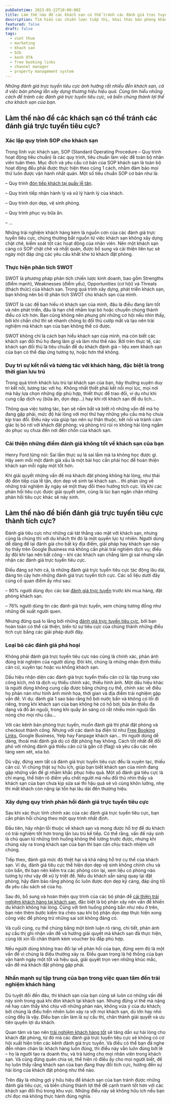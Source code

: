 ```yaml
---
pubDatetime: 2023-05-22T10:00:00Z
title: Làm thế nào để các khách sạn có thể tránh các đánh giá trực tuyến tiêu cực?
description: Tìm hiểu các chiến lược tiếp thị, khai thác bán phòng khách sạn hiệu quả trong chuỗi bài viết sau của nhavantuonglai để áp dụng và đem lại hiệu quả thiết thực cho giải pháp của bạn.
featured: false
draft: false
tags:
  - viet thue
  - marketing
  - khach san
  - b2b
  - kenh OTA
  - free booking links
  - channel manager
  - property management system
---
```


_Những đánh giá trực tuyến tiêu cực ảnh hưởng rất nhiều đến khách sạn, cả ở việc bán phòng lẫn xây dựng thương hiệu hiệu quả. Cùng tìm hiểu những cách để tránh các đánh giá trực tuyến tiêu cực, và biến chúng thành lợi thế cho khách sạn của bạn._

## Làm thế nào để các khách sạn có thể tránh các đánh giá trực tuyến tiêu cực?

### Xác lập quy trình SOP cho khách sạn

Trong lĩnh vực khách sạn, SOP (Standard Operating Procedure – Quy trình hoạt động tiêu chuẩn) là các quy trình, tiêu chuẩn làm việc để toàn bộ nhân viên tuân theo. Mục đích và yêu cầu cơ bản của SOP khách sạn là toàn bộ hoạt động đều phải được thực hiện theo cùng 1 cách, nhằm đảm bảo mọi thứ luôn được vận hành nhất quán. Một số tiêu chuẩn SOP cơ bản như là:

– Quy trình [đón tiếp khách tại quầy lễ tân](https://nhavantuonglai.com/posts/7-meo-cai-thien-hoat-dong-bo-phan-le-tan-khach-san).

– Quy trình tiếp nhận hành lý và xử lý hành lý của khách.

– Quy trình dọn dẹp, vệ sinh phòng.

– Quy trình phục vụ bữa ăn.

– …

Những trải nghiệm khách hàng kém là nguồn cơn của các đánh giá trực tuyến tiêu cực, chúng thường bắt nguồn từ việc khách sạn không xây dựng chặt chẽ, kiểm soát tốt các hoạt động của nhân viên. Nên một khách sạn càng có SOP chặt chẽ và nhất quán, được bổ sung và cải thiện liên tục sẽ ngày một đáp ứng các yêu cầu khắt khe từ khách đặt phòng.

### Thực hiện phân tích SWOT

SWOT là phương pháp phân tích chiến lược kinh doanh, bao gồm Strengths (điểm mạnh), Weaknesses (điểm yếu), Opportunities (cơ hội) và Threats (thách thức) của khách sạn. Trong quá trình xây dựng, phát triển khách sạn, bạn không nên bỏ lỡ phân tích SWOT cho khách sạn của mình.

SWOT là các để bạn hiểu rõ khách sạn của mình, đâu là điều đang làm tốt và nên phát triển, đâu là hạn chế nhằm loại bỏ hoặc chuyển chúng thành điều có ích hơn. Bạn cũng không nên phung phí những cơ hội nếu nhìn thấy, bởi khi chần chừ thì sẽ nhanh chóng bị đối thủ cướp mất và tạo nên trải nghiệm mà khách sạn của bạn không thể có được.

SWOT không chỉ là cách bạn hiểu khách sạn của mình, mà còn biết các khách sạn đối thủ họ đang làm gì và làm như thế nào. Bởi trên thực tế, các khách sạn đối thủ là tiêu chuẩn để du khách đánh giá – liệu xem khách sạn của bạn có thể đáp ứng tương tự, hoặc hơn thế không.

### Duy trì sự kết nối và tương tác với khách hàng, đặc biệt là trong thời gian lưu trú

Trong quá trình khách lưu trú tại khách sạn của bạn, hãy thường xuyên duy trì kết nối, tương tác với họ. Không nhất thiết phải kết nối mọi lúc, mọi nơi mà hãy lựa chọn những dịp phù hợp, thiết thực để trao đổi, ví dụ như khi cung cấp dịch vụ (bữa ăn, dọn dẹp…) hay khi rời khách sạn để du lịch…

Thông qua việc tương tác, bạn sẽ nắm bắt và biết rõ những vấn đề mà họ đang gặp phải, mức độ hài lòng với mọi thứ hay những yêu cầu mà họ chưa kịp trao đổi. Điều này vừa giúp tạo nên sự thân thuộc, kết nối và tránh cảm giác bị bỏ rơi với khách đặt phòng; và phòng trừ rủi ro không hài lòng ngầm do phục vụ chưa đến nơi đến chốn của khách sạn.

### Cải thiện những điểm đánh giá không tốt về khách sạn của bạn

Henry Ford từng nói: Sai lầm thực sự là sai lầm mà ta không học được gì. Hãy xem mỗi một đánh giá xấu là một bài học cần phải học để hoàn thiện khách sạn mỗi ngày một tốt hơn.

Khi giải quyết những vấn đề mà khách đặt phòng không hài lòng, như thái độ đón tiếp của lễ tân, dọn dẹp vệ sinh tại khách sạn… thì phản ứng về những trải nghiệm ấy ngày sẽ một thay đổi theo hướng tích cực. Và khi các phản hồi tiêu cực được giải quyết sớm, cũng là lúc bạn ngăn chặn những phản hồi tiêu cực khác sẽ nảy sinh.

## Làm thế nào để biến đánh giá trực tuyến tiêu cực thành tích cực?

Đánh giá tiêu cực như những cái tát thẳng vào mặt với khách sạn, nhưng cũng là chúng thì với du khách thì đó là một quyền lực tự nhiên. Người dùng dễ dàng để lại đánh giá cho bất kỳ địa điểm, giải pháp hay khách sạn nào họ thấy trên Google Business mà không cần phải trải nghiệm dịch vụ; điều ấy đôi khi tạo nên bất công – khi các khách sạn chẳng làm gì sai nhưng vẫn nhận các đánh giá trực tuyến tiêu cực.

Điều đáng sợ hơn cả, là những đánh giá trực tuyến tiêu cực tác động lâu dài, đáng tin cậy hơn những đánh giá trực tuyến tích cực. Các số liệu dưới đây củng cố quan điểm ấy như sau:

– 90% người dùng đọc các bài [đánh giá trực tuyến](https://nhavantuonglai.com/posts/danh-gia-truc-tuyen-anh-huong-nhu-the-nao-den-doanh-thu-khach-san) trước khi mua hàng, đặt phòng khách sạn.

– 76% người dùng tin các đánh giá trực tuyến, xem chúng tương đồng như những đề xuất người quen.

Nhưng đừng quá lo lắng bởi những [đánh giá trực tuyến tiêu cực](https://nhavantuonglai.com/posts/nhung-danh-gia-truc-tuyen-tieu-cuc-ve-khach-san-va-cac-ung-pho), bởi bạn hoàn toàn có thể cải thiện, biến từ sự tiêu cực của chúng thành những điều tích cực bằng các giải pháp dưới đây.

### Loại bỏ các đánh giá phá hoại

Không phải đánh giá trực tuyến tiêu cực nào cũng là chính xác, phản ánh đúng trải nghiệm của người dùng. Đôi khi, chúng là những nhận định thiếu căn cứ, xuyên tạc hoặc vu khống khách sạn.

Dấu hiệu nhận diện các đánh giá trực tuyến thiếu căn cứ là: tập trung vào công kích, mô tả dịch vụ thiếu chính xác, thiếu hình ảnh. Một dấu hiệu khác là người dùng không cung cấp được bằng chứng cụ thể, chính xác về điều họ phàn nàn như hình ảnh minh họa, thời gian và địa điểm trải nghiệm gặp vấn đề. Ví dụ: đánh giá 1 sao bảo rằng hồ bơi nước bẩn và không có lối đi riêng, trong khi khách sạn của bạn không hè có hồ bơi; bữa ăn thiếu đa dạng và đồ ăn nguội, trong khi quầy ăn sáng có rất nhiều món nguội lẫn nóng cho mọi nhu cầu…

Với các kênh bán phòng trực tuyến, muốn đánh giá thì phải đặt phòng và checkout thành công. Nhưng với các danh bạ điện tử như [Free Booking Links](https://nhavantuonglai.com/posts/free-booking-links-tinh-nang-lien-ket-dat-phong-mien-phi-tren-google), Google Business, Yelp hay Fanpage khách sạn… thì người dùng dễ dàng, thoải mái đánh giá dù có đặt phòng hay không. Cách tốt nhất để đối phó với những đánh giá thiếu căn cứ là gắn cờ (flag) và yêu cầu các nền tảng xem xét, xóa bỏ.

Dù vậy, đừng xem tất cả đánh giá trực tuyến tiêu cực đều là xuyên tạc, thiếu căn cứ. Vì chúng thật sự hữu ích, giúp bạn biết khách sạn của mình đang gặp những vấn đề gì nhằm khắc phục hiệu quả. Một số đánh giá tiêu cực là chí mạng, thể hiện rõ điểm yếu chết người mà nếu đối thủ nhìn thấy và khách sạn của bạn chưa kịp sửa sai thì hậu quả sẽ vô cùng khôn lường, nhẹ thì mất khách còn nặng lại tổn hại lâu dài đến thương hiệu.

### Xây dựng quy trình phản hồi đánh giá trực tuyến tiêu cực

Sau khi xác thực tính chính xác của các đánh giá trực tuyến tiêu cực, bạn cần phản hồi chúng theo một quy trình nhất định.

Đầu tiên, hãy nhận lỗi thuộc về khách sạn và mong được hỗ trợ để du khách có trải nghiệm tốt hơn trong lần lưu trú kế tiếp. Có thể rằng, vấn đề nảy sinh là chủ quan từ những tình huống không thể lường trước được, nhưng khi chúng xảy ra trong khách sạn của bạn thì bạn cần chịu trách nhiệm với chúng.

Tiếp theo, đánh giá mức độ thiệt hại và khả năng hỗ trợ cụ thể của khách sạn. Ví dụ, đánh giá tiêu cực thể hiện dọn dẹp vệ sinh không chỉnh chu và còn bẩn, thì bạn nên kiểm tra các phòng còn lại, xem liệu có phòng nào tương tự như vậy để xử lý triệt để. Nếu du khách sẵn sàng quay lại đặt phòng, hãy đảm bảo rằng phòng ốc luôn được dọn dẹp kỹ càng, đáp ứng tối đa yêu cầu sách sẽ của họ.

Sau đó, bổ sung và hoàn thiện quy trình của các bộ phận để [cải thiện trải nghiệm khách hàng tại khách sạn](https://nhavantuonglai.com/posts/), đặc biệt là bộ phận xây nên vấn đề khiến du khách không hài lòng. Cũng với tình huống phòng bẩn như nêu ở trên, bạn nên thêm bước kiểm tra chéo sau khi bộ phận dọn dẹp thực hiện xong công việc để phòng trừ những sai sót không đáng có.

Và cuối cùng, cụ thể chúng bằng một bình luận rõ ràng, chi tiết, phản ánh sự cầu thị ghi nhận vấn đề và hướng giải quyết mà khách sạn đã thực hiện, cùng lời xin lỗi chân thành kèm voucher bù đắp phù hợp.

Nếu người dùng không trao đổi lại về phản hồi của bạn, đừng xem đó là một vấn đề vì chúng là điều thường xảy ra. Điều quan trọng là hệ thống của bạn vận hành ngày một tốt và hiệu quả, giải quyết trọn vẹn những khúc mắc, vấn đề mà khách đặt phòng gặp phải.

### Nhấn mạnh sự tập trung của bạn trong việc quan tâm đến trải nghiệm khách hàng

Dù tuyệt đối đến đâu, thì khách sạn của bạn cũng sẽ luôn có những vấn đề nảy sinh trong quá khi đón khách tại khách sạn. Nhưng đừng vì thế mà nặng nề hay cảm thấy khó chịu với những phàn nàn, không vừa ý của du khách; bởi chúng là điều hiển nhiên luôn xảy ra với mọi khách sạn, dù lớn hay nhỏ cũng đều là vậy. Điều bạn cần làm là sự cầu thị, chân thành giải quyết và ưu tiên quyền lợi du khách.

Quan tâm và tạo nên [trải nghiệm khách hàng tốt](https://nhavantuonglai.com/posts/) sẽ tăng dần sự hài lòng cho khách đặt phòng, từ đó mà các đánh giá trực tuyến tiêu cực sẽ không có cơ hội xuất hiện trên các kênh đánh giá trực tuyến. Và điều có thể bạn đã nghe đến nhàm chán là: khách hàng luôn đúng, thì điều này vẫn luôn đúng bởi lẽ – họ là người tạo ra doanh thu, và trả lương cho mọi nhân viên trong khách sạn. Và cũng đừng quên chia sẻ, thể hiện rõ điều ấy cho mọi người biết, để họ luôn thấy rằng khách sạn của bạn đang thay đổi tích cực, hướng đến sự hài lòng của khách đặt phòng như thế nào.

Trên đây là những gợi ý hữu hiệu để khách sạn của bạn tránh được những đánh giá tiêu cực, và biến chúng thành lợi thế để cạnh tranh tốt hơn với các khách sạn đối thủ trong khu vực. Những điều này sẽ không hữu ích nếu bạn chỉ đọc mà không thực hành đúng nghĩa.
